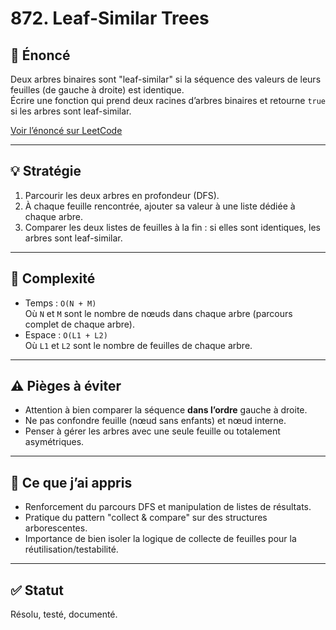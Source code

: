 # 872. Leaf-Similar Trees

## 📝 Énoncé

Deux arbres binaires sont "leaf-similar" si la séquence des valeurs de leurs feuilles (de gauche à droite) est identique.  
Écrire une fonction qui prend deux racines d’arbres binaires et retourne `true` si les arbres sont leaf-similar.

[Voir l’énoncé sur LeetCode](https://leetcode.com/problems/leaf-similar-trees/)

---

## 💡 Stratégie

1. Parcourir les deux arbres en profondeur (DFS).
2. À chaque feuille rencontrée, ajouter sa valeur à une liste dédiée à chaque arbre.
3. Comparer les deux listes de feuilles à la fin : si elles sont identiques, les arbres sont leaf-similar.

---

## 🧠 Complexité

- Temps : `O(N + M)`  
  Où `N` et `M` sont le nombre de nœuds dans chaque arbre (parcours complet de chaque arbre).
- Espace : `O(L1 + L2)`  
  Où `L1` et `L2` sont le nombre de feuilles de chaque arbre.

---

## ⚠️ Pièges à éviter

- Attention à bien comparer la séquence **dans l’ordre** gauche à droite.
- Ne pas confondre feuille (nœud sans enfants) et nœud interne.
- Penser à gérer les arbres avec une seule feuille ou totalement asymétriques.

---

## 💬 Ce que j’ai appris

- Renforcement du parcours DFS et manipulation de listes de résultats.
- Pratique du pattern "collect & compare" sur des structures arborescentes.
- Importance de bien isoler la logique de collecte de feuilles pour la réutilisation/testabilité.

---

## ✅ Statut

Résolu, testé, documenté.